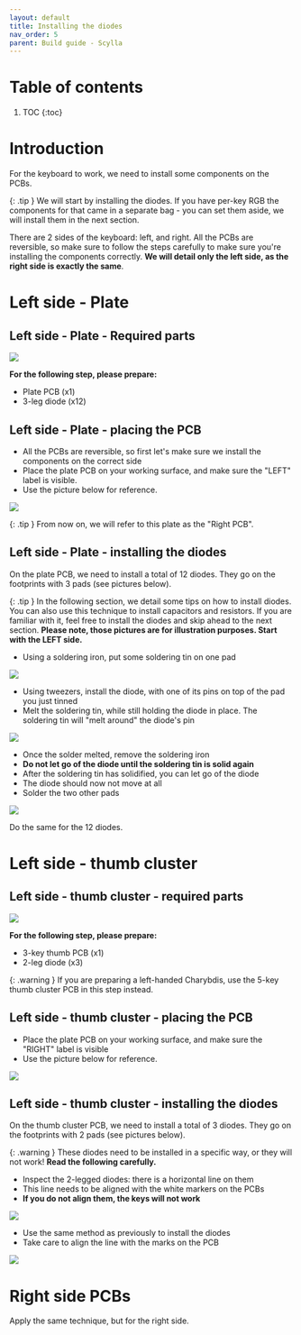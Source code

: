 ```yaml
---
layout: default
title: Installing the diodes
nav_order: 5
parent: Build guide - Scylla
---
```


# Table of contents

1. TOC
{:toc}

# Introduction

For the keyboard to work, we need to install some components on the PCBs.

{: .tip }
We will start by installing the diodes. If you have per-key RGB the components for that came in a separate bag - you can set them aside, we will install them in the next section.

There are 2 sides of the keyboard: left, and right. All the PCBs are reversible, so make sure to follow the steps carefully to make sure you're installing the components correctly. **We will detail only the left side, as the right side is exactly the same**.


# Left side - Plate
## Left side - Plate - Required parts

![](../assets/pics/guides/charybdis/18.jpg)

**For the following step, please prepare:**

-   Plate PCB (x1)
-   3-leg diode (x12)

## Left side - Plate - placing the PCB

-   All the PCBs are reversible, so first let's make sure we install the components on the correct side
-   Place the plate PCB on your working surface, and make sure the "LEFT" label is visible.
-   Use the picture below for reference.

![](../assets/pics/guides/charybdis/19.jpg)


{: .tip }
From now on, we will refer to this plate as the "Right PCB".

## Left side - Plate - installing the diodes

On the plate PCB, we need to install a total of 12 diodes. They go on the footprints with 3 pads (see pictures below).

{: .tip }
In the following section, we detail some tips on how to install diodes. You can also use this technique to install capacitors and resistors. If you are familiar with it, feel free to install the diodes and skip ahead to the next section. **Please note, those pictures are for illustration purposes. Start with the LEFT side.**

-   Using a soldering iron, put some soldering tin on one pad

![](../assets/pics/guides/charybdis/11.jpg)

-   Using tweezers, install the diode, with one of its pins on top of the pad you just tinned
-   Melt the soldering tin, while still holding the diode in place. The soldering tin will "melt around" the diode's pin

![](../assets/pics/guides/charybdis/12.jpg)

-   Once the solder melted, remove the soldering iron
-   **Do not let go of the diode until the soldering tin is solid again**
-   After the soldering tin has solidified, you can let go of the diode
-   The diode should now not move at all
-   Solder the two other pads

![](../assets/pics/guides/charybdis/13.jpg)

Do the same for the 12 diodes.

# Left side - thumb cluster
## Left side - thumb cluster - required parts

![](../assets/pics/guides/charybdis/20.jpg)

**For the following step, please prepare:**

-   3-key thumb PCB (x1)
-   2-leg diode (x3)

{: .warning }
If you are preparing a left-handed Charybdis, use the 5-key thumb cluster PCB in this step instead.

## Left side - thumb cluster - placing the PCB

-   Place the plate PCB on your working surface, and make sure the "RIGHT" label is visible
-   Use the picture below for reference.

![](../assets/pics/guides/charybdis/21.jpg)

## Left side - thumb cluster - installing the diodes

On the thumb cluster PCB, we need to install a total of 3 diodes. They go on the footprints with 2 pads (see pictures below).

{: .warning }
These diodes need to be installed in a specific way, or they will not work! **Read the following carefully.**

-   Inspect the 2-legged diodes: there is a horizontal line on them
-   This line needs to be aligned with the white markers on the PCBs
-   **If you do not align them, the keys will not work**

![](../assets/pics/guides/charybdis/16.jpg)

-   Use the same method as previously to install the diodes
-   Take care to align the line with the marks on the PCB

![](../assets/pics/guides/charybdis/17.jpg)

# Right side PCBs

Apply the same technique, but for the right side.
